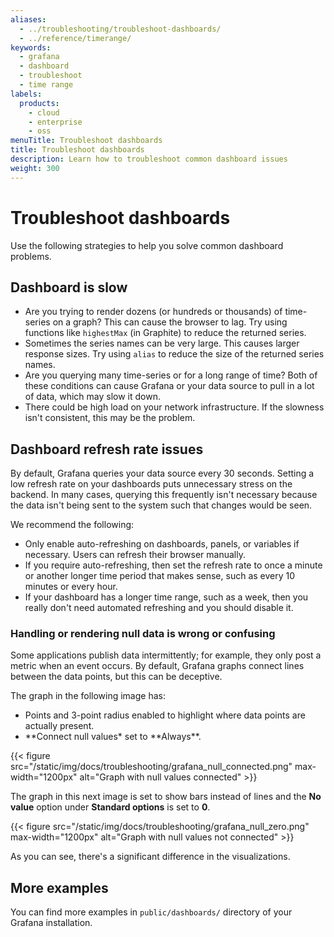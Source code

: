 ```yaml
---
aliases:
  - ../troubleshooting/troubleshoot-dashboards/
  - ../reference/timerange/
keywords:
  - grafana
  - dashboard
  - troubleshoot
  - time range
labels:
  products:
    - cloud
    - enterprise
    - oss
menuTitle: Troubleshoot dashboards
title: Troubleshoot dashboards
description: Learn how to troubleshoot common dashboard issues
weight: 300
---
```


# Troubleshoot dashboards

Use the following strategies to help you solve common dashboard problems.

## Dashboard is slow

- Are you trying to render dozens (or hundreds or thousands) of time-series on a graph? This can cause the browser to lag. Try using functions like `highestMax` (in Graphite) to reduce the returned series.
- Sometimes the series names can be very large. This causes larger response sizes. Try using `alias` to reduce the size of the returned series names.
- Are you querying many time-series or for a long range of time? Both of these conditions can cause Grafana or your data source to pull in a lot of data, which may slow it down.
- There could be high load on your network infrastructure. If the slowness isn't consistent, this may be the problem.

## Dashboard refresh rate issues

By default, Grafana queries your data source every 30 seconds. Setting a low refresh rate on your dashboards puts unnecessary stress on the backend. In many cases, querying this frequently isn't necessary because the data isn't being sent to the system such that changes would be seen.

We recommend the following:

- Only enable auto-refreshing on dashboards, panels, or variables if necessary. Users can refresh their browser manually.
- If you require auto-refreshing, then set the refresh rate to once a minute or another longer time period that makes sense, such as every 10 minutes or every hour.
- If your dashboard has a longer time range, such as a week, then you really don't need automated refreshing and you should disable it.

### Handling or rendering null data is wrong or confusing

Some applications publish data intermittently; for example, they only post a metric when an event occurs. By default, Grafana graphs connect lines between the data points, but this can be deceptive.

The graph in the following image has:

- Points and 3-point radius enabled to highlight where data points are actually present.
- **Connect null values\* set to **Always\*\*.

{{< figure src="/static/img/docs/troubleshooting/grafana_null_connected.png" max-width="1200px" alt="Graph with null values connected" >}}

The graph in this next image is set to show bars instead of lines and the **No value** option under **Standard options** is set to **0**.

{{< figure src="/static/img/docs/troubleshooting/grafana_null_zero.png" max-width="1200px" alt="Graph with null values not connected" >}}

As you can see, there's a significant difference in the visualizations.

## More examples

You can find more examples in `public/dashboards/` directory of your Grafana installation.
